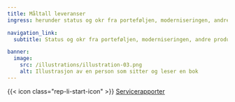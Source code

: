 ```yaml
---
title: Måltall leveranser
ingress: herunder status og okr fra porteføljen, moderniseringen, andre produkter og leveranseområder

navigation_link:
  subtitle: Status og okr fra porteføljen, moderniseringen, andre produkter og leveranseområder

banner:
  image:
    src: /illustrations/illustration-03.png
    alt: Illustrasjon av en person som sitter og leser en bok
---
```


{{< icon class="rep-li-start-icon" >}} [Servicerapporter](https://www.altinndigital.no/internt-dashboard/)  
